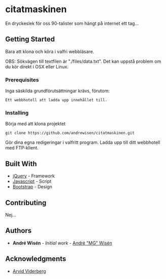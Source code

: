 # citatmaskinen

En dryckeslek för oss 90-talister som hängt på internet ett tag...

## Getting Started

Bara att klona och köra i valfri webbläsare.

OBS: Sökvägen till textfilen är "./files/data.txt".
Det kan uppstå problem om du kör direkt i OSX eller Linux.


### Prerequisites

Inga säskilda grundförutsättningar krävs, förutom:

```
Ett webbhotell att ladda upp innehållet till.
```

### Installing

Börja med att klona projektet

```
git clone https://github.com/andrewisen/citatmaskinen.git
```

Gör dina egna redigeringar i valfritt program.
Ladda upp till ditt webbhotell med FTP-klient.

## Built With

* [jQuery](https://jquery.com) - Framework
* [Javascript](https://sv.wikipedia.org/wiki/Javascript) - Script
* [Bootstrap](https://getbootstrap.com) - Design

## Contributing

Nej...

## Authors

* **André Wisén** - *Initial work* - [André "MG" Wisén](https://github.com/andrewisen)

## Acknowledgments

* [Arvid Viderberg](https://github.com/Aweponken)
